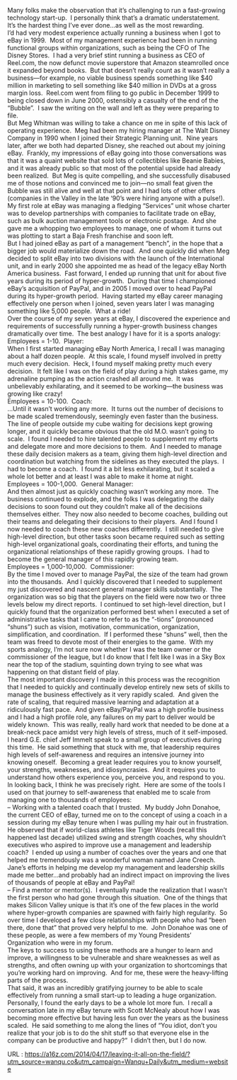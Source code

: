   Many folks make the observation that it’s challenging to run a fast-growing technology start-up.  I personally think that’s a dramatic understatement.  It’s the hardest thing I’ve ever done…as well as the most rewarding.  
    I’d had very modest experience actually running a business when I got to eBay in 1999.  Most of my management experience had been in running functional groups within organizations, such as being the CFO of The Disney Stores.  I had a very brief stint running a business as CEO of Reel.com, the now defunct movie superstore that Amazon steamrolled once it expanded beyond books.  But that doesn’t really count as it wasn’t really a business—for example, no viable business spends something like $40 million in marketing to sell something like $40 million in DVDs at a gross margin loss.  Reel.com went from filing to go public in December 1999 to being closed down in June 2000, ostensibly a casualty of the end of the “Bubble”.  I saw the writing on the wall and left as they were preparing to file.  
    But Meg Whitman was willing to take a chance on me in spite of this lack of operating experience.  Meg had been my hiring manager at The Walt Disney Company in 1990 when I joined their Strategic Planning unit.  Nine years later, after we both had departed Disney, she reached out about my joining eBay.  Frankly, my impressions of eBay going into those conversations was that it was a quaint website that sold lots of collectibles like Beanie Babies, and it was already public so that most of the potential upside had already been realized.  But Meg is quite compelling, and she successfully disabused me of those notions and convinced me to join—no small feat given the Bubble was still alive and well at that point and I had lots of other offers (companies in the Valley in the late ‘90’s were hiring anyone with a pulse!).  
    My first role at eBay was managing a fledging “Services” unit whose charter was to develop partnerships with companies to facilitate trade on eBay, such as bulk auction management tools or electronic postage.  And she gave me a whopping two employees to manage, one of whom it turns out was plotting to start a Baja Fresh franchise and soon left.  
    But I had joined eBay as part of a management “bench”, in the hope that a bigger job would materialize down the road.  And one quickly did when Meg decided to split eBay into two divisions with the launch of the International unit, and in early 2000 she appointed me as head of the legacy eBay North America business.  Fast forward, I ended up running that unit for about five years during its period of hyper-growth.  During that time I championed eBay’s acquisition of PayPal, and in 2005 I moved over to head PayPal during its hyper-growth period.  Having started my eBay career managing effectively one person when I joined, seven years later I was managing something like 5,000 people.  What a ride!  
    Over the course of my seven years at eBay, I discovered the experience and requirements of successfully running a hyper-growth business changes dramatically over time.  The best analogy I have for it is a sports analogy:  
    Employees = 1-10.  Player:  
    When I first started managing eBay North America, I recall I was managing about a half dozen people.  At this scale, I found myself involved in pretty much every decision.  Heck, I found myself making pretty much every decision.  It felt like I was on the field of play during a high stakes game, my adrenaline pumping as the action crashed all around me.  It was unbelievably exhilarating, and it seemed to be working—the business was growing like crazy!  
    Employees = 10-100.  Coach:  
    …Until it wasn’t working any more.  It turns out the number of decisions to be made scaled tremendously, seemingly even faster than the business.  The line of people outside my cube waiting for decisions kept growing longer, and it quickly became obvious that the old M.O. wasn’t going to scale.  I found I needed to hire talented people to supplement my efforts and delegate more and more decisions to them.  And I needed to manage these daily decision makers as a team, giving them high-level direction and coordination but watching from the sidelines as they executed the plays.  I had to become a coach.  I found it a bit less exhilarating, but it scaled a whole lot better and at least I was able to make it home at night.  
    Employees = 100-1,000.  General Manager:  
    And then almost just as quickly coaching wasn’t working any more.  The business continued to explode, and the folks I was delegating the daily decisions to soon found out they couldn’t make all of the decisions themselves either.  They now also needed to become coaches, building out their teams and delegating their decisions to their players.  And I found I now needed to coach these new coaches differently.  I still needed to give high-level direction, but other tasks soon became required such as setting high-level organizational goals, coordinating their efforts, and tuning the organizational relationships of these rapidly growing groups.  I had to become the general manager of this rapidly growing team.  
    Employees = 1,000-10,000.  Commissioner:  
    By the time I moved over to manage PayPal, the size of the team had grown into the thousands.  And I quickly discovered that I needed to supplement my just discovered and nascent general manager skills substantially.  The organization was so big that the players on the field were now two or three levels below my direct reports.  I continued to set high-level direction, but I quickly found that the organization performed best when I executed a set of administrative tasks that I came to refer to as the “-tions” (pronounced “shuns”) such as vision, motivation, communication, organization, simplification, and coordination.  If I performed these “shuns” well, then the team was freed to devote most of their energies to the game.  With my sports analogy, I’m not sure now whether I was the team owner or the commissioner of the league, but I do know that I felt like I was in a Sky Box near the top of the stadium, squinting down trying to see what was happening on that distant field of play.  
    The most important discovery I made in this process was the recognition that I needed to quickly and continually develop entirely new sets of skills to manage the business effectively as it very rapidly scaled.  And given the rate of scaling, that required massive learning and adaptation at a ridiculously fast pace.  And given eBay/PayPal was a high profile business and I had a high profile role, any failures on my part to deliver would be widely known.  This was really, really hard work that needed to be done at a break-neck pace amidst very high levels of stress, much of it self-imposed.  
    I heard G.E. chief Jeff Immelt speak to a small group of executives during this time.  He said something that stuck with me, that leadership requires high levels of self-awareness and requires an intensive journey into knowing oneself.  Becoming a great leader requires you to know yourself, your strengths, weaknesses, and idiosyncrasies.  And it requires you to understand how others experience you, perceive you, and respond to you.  
    In looking back, I think he was precisely right.  Here are some of the tools I used on that journey to self-awareness that enabled me to scale from managing one to thousands of employees:  
    – Working with a talented coach that I trusted.  My buddy John Donahoe, the current CEO of eBay, turned me on to the concept of using a coach in a session during my eBay tenure when I was pulling my hair out in frustration.  He observed that if world-class athletes like Tiger Woods (recall this happened last decade) utilized swing and strength coaches, why shouldn’t executives who aspired to improve use a management and leadership coach?  I ended up using a number of coaches over the years and one that helped me tremendously was a wonderful woman named Jane Creech.  Jane’s efforts in helping me develop my management and leadership skills made me better…and probably had an indirect impact on improving the lives of thousands of people at eBay and PayPal!  
    – Find a mentor or mentor(s).  I eventually made the realization that I wasn’t the first person who had gone through this situation.  One of the things that makes Silicon Valley unique is that it’s one of the few places in the world where hyper-growth companies are spawned with fairly high regularity.  So over time I developed a few close relationships with people who had “been there, done that” that proved very helpful to me.  John Donahoe was one of these people, as were a few members of my Young Presidents’ Organization who were in my forum.  
    The keys to success to using these methods are a hunger to learn and improve, a willingness to be vulnerable and share weaknesses as well as strengths, and often owning up with your organization to shortcomings that you’re working hard on improving.  And for me, these were the heavy-lifting parts of the process.  
    That said, it was an incredibly gratifying journey to be able to scale effectively from running a small start-up to leading a huge organization.  Personally, I found the early days to be a whole lot more fun.  I recall a conversation late in my eBay tenure with Scott McNealy about how I was becoming more effective but having less fun over the years as the business scaled.  He said something to me along the lines of “You idiot, don’t you realize that your job is to do the shit stuff so that everyone else in the company can be productive and happy?”  I didn’t then, but I do now.  
    
  URL : https://a16z.com/2014/04/17/leaving-it-all-on-the-field/?utm_source=wanqu.co&utm_campaign=Wanqu+Daily&utm_medium=website